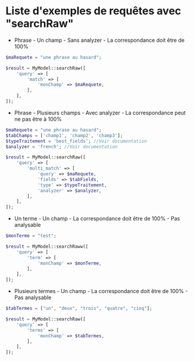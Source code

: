 # Liste d'exemples de requêtes avec "searchRaw"

* Phrase - Un champ - Sans analyzer - La correspondance doit être de 100%

```php  
$maRequete = "une phrase au hasard";

$result = MyModel::searchRaw([
    'query' => [
        'match' => [
            'monChamp' => $maRequete,
        ],
    ],
]);  
```

* Phrase - Plusieurs champs - Avec analyzer - La correspondance peut ne pas être à 100%   

```php  
$maRequete = "une phrase au hasard";
$tabChamps = ['champ1', 'champ2', 'champ3'];
$typeTraitement = 'best_fields'; //Voir documentation 
$analyzer = 'french'; //Voir documentation

$result = MyModel::searchRaw([
    'query' => [
        'multi_match' => [
            'query' => $maRequete,
            'fields' => $tabFields,
            'type' => $typeTraitement,
            'analyzer' => $analyzer,
        ],
    ],
]);  
```

* Un terme - Un champ - La correspondance doit être de 100% - Pas analysable   
```php  
$monTerme = "test";

$result = MyModel::searchRaww([
    'query' => [
        'term' => [
            'monChamp' => $monTerme,
        ],
    ],
]);  

```

* Plusieurs termes - Un champ - La correspondance doit être de 100%  - Pas analysable   

```php  
$tabTermes = ["un", "deux", "trois", "quatre", "cinq"];

$result = MyModel::searchRaw([
    'query' => [
        'terms' => [
            'monChamp' => $tabTermes,
        ],
    ],
]);  
```